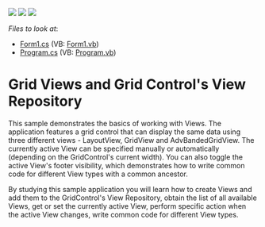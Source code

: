 <!-- default badges list -->
![](https://img.shields.io/endpoint?url=https://codecentral.devexpress.com/api/v1/VersionRange/128624475/13.1.4%2B)
[![](https://img.shields.io/badge/Open_in_DevExpress_Support_Center-FF7200?style=flat-square&logo=DevExpress&logoColor=white)](https://supportcenter.devexpress.com/ticket/details/E3828)
[![](https://img.shields.io/badge/📖_How_to_use_DevExpress_Examples-e9f6fc?style=flat-square)](https://docs.devexpress.com/GeneralInformation/403183)
<!-- default badges end -->
<!-- default file list -->
*Files to look at*:

* [Form1.cs](./CS/DXWindowsApplication5/Form1.cs) (VB: [Form1.vb](./VB/DXWindowsApplication5/Form1.vb))
* [Program.cs](./CS/DXWindowsApplication5/Program.cs) (VB: [Program.vb](./VB/DXWindowsApplication5/Program.vb))
<!-- default file list end -->
# Grid Views and Grid Control's View Repository


<p>This sample demonstrates the basics of working with Views. The application features a grid control that can display the same data using three different views - LayoutView, GridView and AdvBandedGridView. The currently active View can be specified manually or automatically (depending on the GridControl's current width). You can also toggle the active View's footer visibility, which demonstrates how to write common code for different View types with a common ancestor. </p><p>By studying this sample application you will learn how to create Views and add them to the GridControl's View Repository, obtain the list of all available Views, get or set the currently active View, perform specific action when the active View changes, write common code for different View types.<br />
</p>

<br/>


